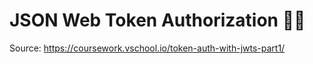 # JSON Web Token Authorization 👮🏻

Source:
https://coursework.vschool.io/token-auth-with-jwts-part1/
